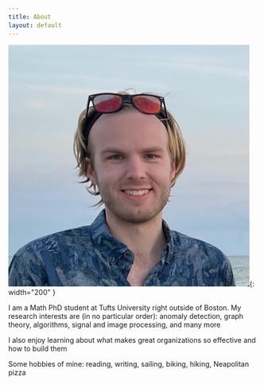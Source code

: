 ```yaml
---
title: About
layout: default
---
```


![Picture of me](/assets/me.jpeg){: width="200" }

I am a Math PhD student at Tufts University right outside of Boston. My research interests are (in no particular order): anomaly detection, graph theory, algorithms, signal and image processing, and many more

I also enjoy learning about what makes great organizations so effective and how to build them

Some hobbies of mine: reading, writing, sailing, biking, hiking, Neapolitan pizza
